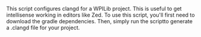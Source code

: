 This script configures clangd for a WPILib project. This is useful to get intellisense working in editors like Zed. To use this script, you'll first need to download the gradle dependencies. Then, simply run the scriptto generate a .clangd file for your project.

